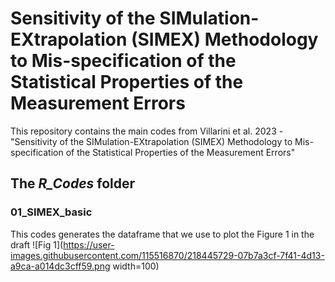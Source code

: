 # Sensitivity of the SIMulation-EXtrapolation (SIMEX) Methodology to Mis-specification of the Statistical Properties of the Measurement Errors


This repository contains the main codes from Villarini et al. 2023 - "Sensitivity of the SIMulation-EXtrapolation (SIMEX) Methodology to Mis-specification of the Statistical Properties of the Measurement Errors"


## The *R_Codes* folder

### 01_SIMEX_basic

This codes generates the dataframe that we use to plot the Figure 1 in the draft
![Fig 1](https://user-images.githubusercontent.com/115516870/218445729-07b7a3cf-7f41-4d13-a9ca-a014dc3cff59.png width=100)



